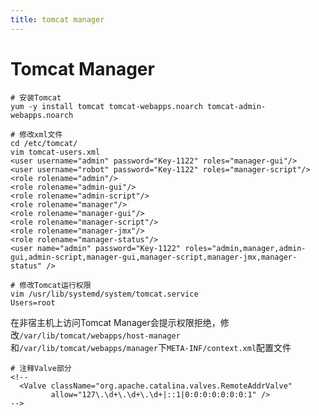 ```yaml
---
title: tomcat manager
---
```


# Tomcat Manager

```
# 安装Tomcat
yum -y install tomcat tomcat-webapps.noarch tomcat-admin-webapps.noarch

# 修改xml文件
cd /etc/tomcat/
vim tomcat-users.xml
<user username="admin" password="Key-1122" roles="manager-gui"/>
<user username="robot" password="Key-1122" roles="manager-script"/>
<role rolename="admin"/>
<role rolename="admin-gui"/>
<role rolename="admin-script"/>
<role rolename="manager"/>
<role rolename="manager-gui"/>
<role rolename="manager-script"/>
<role rolename="manager-jmx"/>
<role rolename="manager-status"/>
<user name="admin" password="Key-1122" roles="admin,manager,admin-gui,admin-script,manager-gui,manager-script,manager-jmx,manager-status" />

# 修改Tomcat运行权限
vim /usr/lib/systemd/system/tomcat.service
Users=root

```

在非宿主机上访问Tomcat Manager会提示权限拒绝，修改`/var/lib/tomcat/webapps/host-manager`和`/var/lib/tomcat/webapps/manager`下`META-INF/context.xml`配置文件
```
# 注释Valve部分
<!--
  <Valve className="org.apache.catalina.valves.RemoteAddrValve"
         allow="127\.\d+\.\d+\.\d+|::1|0:0:0:0:0:0:0:1" />
-->
```

